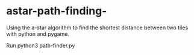 # astar-path-finding-
Using the a-star algorithm to find the shortest distance between two tiles with python and pygame.


Run   python3 path-finder.py 
